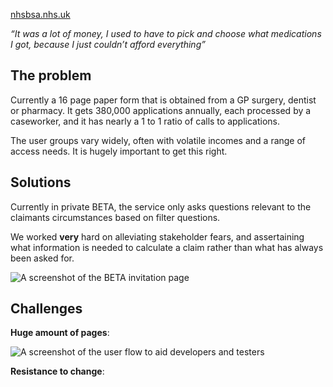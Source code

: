 [nhsbsa.nhs.uk](https://www.nhsbsa.nhs.uk/check-if-youre-eligible-help)

*“It was a lot of money, I used to have to pick and choose what medications I got, because I just couldn’t afford everything”*

## The problem
Currently a 16 page paper form that is obtained from a GP surgery, dentist or pharmacy. It gets 380,000 applications annually, each processed by a caseworker, and it has nearly a 1 to 1 ratio of calls to applications.

The user groups vary widely, often with volatile incomes and a range of access needs. It is hugely important to get this right.

## Solutions
Currently in private BETA, the service only asks questions relevant to the claimants circumstances based on filter questions. 

We worked **very** hard on alleviating stakeholder fears, and assertaining what information is needed to calculate a claim rather than what has always been asked for.

![A screenshot of the BETA invitation page](/images/apply-online-invite.png "A screenshot of the BETA invitation page")

## Challenges
**Huge amount of pages**: 

![A screenshot of the user flow to aid developers and testers](/images/lis-release-asylum.png "A screenshot of the user flow to aid developers and testers")

**Resistance to change**: 

